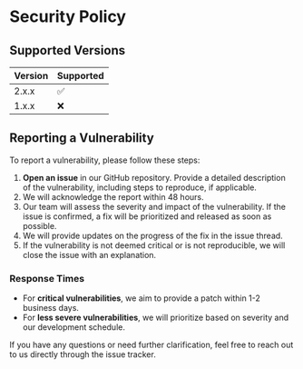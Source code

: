 # Security Policy

## Supported Versions

| Version | Supported          |
| ------- | ------------------ |
| 2.x.x   | :white_check_mark: |
| 1.x.x   | :x:                |

## Reporting a Vulnerability

To report a vulnerability, please follow these steps:

1. **Open an issue** in our GitHub repository. Provide a detailed description of the vulnerability, including steps to reproduce, if applicable.
2. We will acknowledge the report within 48 hours.
3. Our team will assess the severity and impact of the vulnerability. If the issue is confirmed, a fix will be prioritized and released as soon as possible.
4. We will provide updates on the progress of the fix in the issue thread.
5. If the vulnerability is not deemed critical or is not reproducible, we will close the issue with an explanation.

### Response Times

- For **critical vulnerabilities**, we aim to provide a patch within 1-2 business days.
- For **less severe vulnerabilities**, we will prioritize based on severity and our development schedule.

If you have any questions or need further clarification, feel free to reach out to us directly through the issue tracker.

